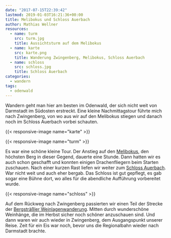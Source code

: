 ```yaml
---
date: "2017-07-15T22:39:42"
lastmod: 2019-01-03T16:21:36+00:00
title: Melibokus und Schloss Auerbach
author: Mathias Wellner
resources:
  - name: turm
    src: turm.jpg
    title: Aussichtsturm auf dem Melibokus
  - name: karte
    src: karte.png
    title: Wanderung Zwingenberg, Melibokus, Schloss Auerbach
  - name: schloss
    src: schloss.jpg
    title: Schloss Auerbach
categories:
  - wandern
tags:
  - odenwald
---
```

Wandern geht man hier am besten im Odenwald, der sich nicht weit von Darmstadt im Südosten erstreckt. Eine kleine Nachmittagstour führte mich nach Zwingenberg, von wo aus wir auf den Melibokus stiegen und danach noch im Schloss Auerbach vorbei schauten. 

<!--more-->

{{< responsive-image name="karte" >}}

{{< responsive-image name="turm" >}}

Es war eine schöne kleine Tour. Der Anstieg auf den [Melibokus](https://de.wikipedia.org/wiki/Melibokus), den höchsten Berg in dieser Gegend, dauerte eine Stunde. Dann hatten wir es auch schon geschafft und konnten einigen Drachenfliegern beim Starten zuschauen. Nach einer kurzen Rast liefen wir weiter zum [Schloss Auerbach](https://de.wikipedia.org/wiki/Schloss_Auerbach). War nicht weit und auch eher bergab. Das Schloss ist gut gepflegt, es gab sogar eine Bühne dort, wo alles für die abendliche Aufführung vorbereitet wurde. 

{{< responsive-image name="schloss" >}}

Auf dem Rückweg nach Zwingenberg passierten wir einen Teil der Strecke der [Bergsträßler Weinlagenwanderung](http://www.bergstraesser-wein.de/weinlagenwanderung/). Mitten durch wunderschöne Weinhänge, die im Herbst sicher noch schöner anzuschauen sind. Und dann waren wir auch wieder in Zwingenberg, dem Ausgangspunkt unserer Reise. Zeit für ein Eis war noch, bevor uns die Regionalbahn wieder nach Darmstadt brachte. 